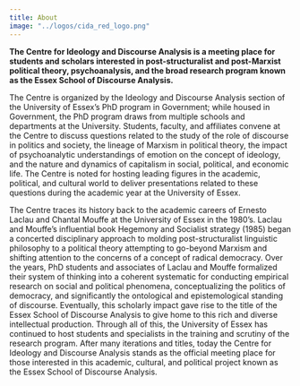 ```yaml
---
title: About 
image: "../logos/cida_red_logo.png"
---
```


**The Centre for Ideology and Discourse Analysis is a meeting place for students and scholars interested in post-structuralist and post-Marxist political theory, psychoanalysis, and the broad research program known as the Essex School of Discourse Analysis.** 

The Centre is organized by the Ideology and Discourse Analysis section of the University of Essex’s PhD program in Government; while housed in Government, the PhD program draws from multiple schools and departments at the University. Students, faculty, and affiliates convene at the Centre to discuss questions related to the study of the role of discourse in politics and society, the lineage of Marxism in political theory, the impact of psychoanalytic understandings of emotion on the concept of ideology, and the nature and dynamics of capitalism in social, political, and economic life. The Centre is noted for hosting leading figures in the academic, political, and cultural world to deliver presentations related to these questions during the academic year at the University of Essex. 

The Centre traces its history back to the academic careers of Ernesto Laclau and Chantal Mouffe at the University of Essex in the 1980’s. Laclau and Mouffe’s influential book Hegemony and Socialist strategy (1985) began a concerted disciplinary approach to molding post-structuralist linguistic philosophy to a political theory attempting to go-beyond Marxism and shifting attention to the concerns of a concept of radical democracy. Over the years, PhD students and associates of Laclau and Mouffe formalized their system of thinking into a coherent systematic for conducting empirical research on social and political phenomena, conceptualizing the politics of democracy, and significantly the ontological and epistemological standing of discourse. Eventually, this scholarly impact gave rise to the title of the Essex School of Discourse Analysis to give home to this rich and diverse intellectual production. Through all of this, the University of Essex has continued to host students and specialists in the training and scrutiny of the research program. After many iterations and titles, today the Centre for Ideology and Discourse Analysis stands as the official meeting place for those interested in this academic, cultural, and political project known as the Essex School of Discourse Analysis. 
